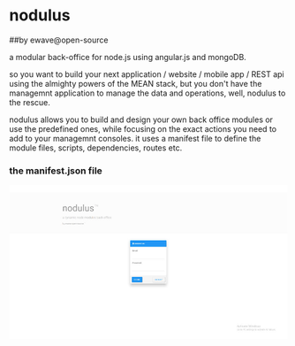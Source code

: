 ﻿


# nodulus 
##by ewave@open-source


a modular back-office for node.js using angular.js and mongoDB.

so you want to build your next application / website / mobile app / REST api using the almighty powers of the MEAN stack, but you don't have the managemnt application to manage the data and operations, well,  nodulus to the rescue.

nodulus allows you to build and design your own back office modules or use the predefined ones, while focusing on the exact actions you need to add to your managemnt consoles.
it uses a manifest file to define the module files, scripts, dependencies, routes etc.

### the manifest.json file




﻿![Alt text](platform-images/login-screen.jpg?raw=true "Login")




